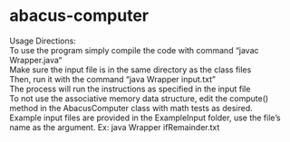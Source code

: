 # abacus-computer
Usage Directions:  
To use the program simply compile the code with  command “javac Wrapper.java“  
Make sure the input file is in the same directory as the class files  
Then, run it with the command “java Wrapper input.txt”  
The process will run the instructions as specified in the input file  
To not use the associative memory data structure, edit the compute() method in the AbacusComputer class with math tests as desired.  
Example input files are provided in the ExampleInput folder, use the file’s name as the argument.  Ex: java Wrapper ifRemainder.txt  
